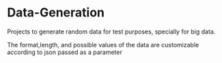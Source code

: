 # Data-Generation
Projects to generate random data for test purposes, specially for big data.

The format,length, and possible values of the data are customizable according to json passed as a parameter 
